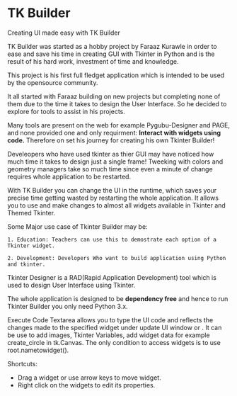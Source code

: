 # TK Builder
Creating UI made easy with TK Builder

TK Builder was started as a hobby project by Faraaz Kurawle in order to ease and save his time in creating GUI with Tkinter in Python and is the result of his hard work, investment of time and knowledge.

This project is his first full fledget application which is intended to be used by the opensource community.

It all started with Faraaz building on new projects but completing none of them due to the time it takes to design the User Interface. So he decided to explore for tools to assist in his projects.

Many tools are present on the web for example Pygubu-Designer and PAGE, and none provided one and only requirment: **Interact with widgets using code.**
Therefore on set his journey for creating his own Tkinter Builder!

Develeopers who have used tkinter as thier GUI may have noticed how much time it takes to design just a single frame! Tweeking with colors and geometry managers take so much time since even a minute of change requires whole application to be restarted.

With TK Builder you can change the UI in the runtime, which saves your precise time getting wasted by restarting the whole application. It allows you to use and make changes to almost all widgets available in Tkinter and Themed Tkinter.

Some Major use case of Tkinter Builder may be:

	1. Education: Teachers can use this to demostrate each option of a Tkinter widget.
 
	2. Development: Developers Who want to build application using Python and tkinter.

Tkinter Designer is a RAD(Rapid Application Development) tool which is used to design User Interface using Tkinter. 

The whole application is designed to be **dependency free** and hence to run Tkinter Builder you only need Python 3.x.

Execute Code Textarea allows you to type the UI code and reflects the changes made to the specified widget under update UI window or .  It can be use to add images, Tkinter Variables, add widget data for example create_circle in tk.Canvas. The only condition to access widgets is to use root.nametowidget().

Shortcuts:
 - Drag a widget or use arrow keys to move widget.
 - Right click on the widgets to edit its properties. 
